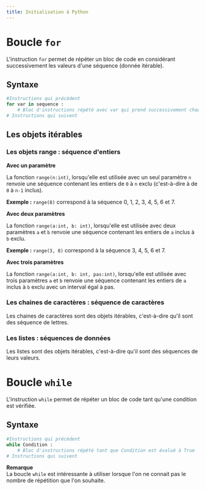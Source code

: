 ```yaml
---
title: Initialisation à Python
---
```


# Boucle `for`


L'instruction `for` permet de répéter un bloc de code en considérant successivement les valeurs d'une séquence (donnée itérable).

## Syntaxe

```python
#Instructions qui précèdent
for var in sequence :
    # Bloc d'instructions répété avec var qui prend successivement chaque valeur de la sequence
# Instructions qui suivent
```

## Les objets itérables

### Les objets range : séquence d'entiers

**Avec un paramètre**  

La fonction `range(n:int)`, lorsqu'elle est utilisée avec un seul paramètre `n` renvoie une séquence contenant les entiers de `0` à `n` exclu (c'est-à-dire à de `0` à `n-1` inclus).

**Exemple :** `range(8)` correspond à la séquence 0, 1, 2, 3, 4, 5, 6 et 7.

**Avec deux paramètres**  

La fonction `range(a:int, b: int)`, lorsqu'elle est utilisée avec deux paramètres `a` et `b` renvoie une séquence contenant les entiers de `a` inclus à `b` exclu.

**Exemple :** `range(3, 8)` correspond à la séquence 3, 4, 5, 6 et 7.

**Avec trois paramètres**  

La fonction `range(a:int, b: int, pas:int)`, lorsqu'elle est utilisée avec trois paramètres `a` et `b` renvoie une séquence contenant les entiers de `a` inclus à `b` exclu avec un interval égal à pas.

### Les chaines de caractères : séquence de caractères
Les chaines de caractères sont des objets itérables, c'est-à-dire qu'il sont des séquence de lettres.

### Les listes : séquences de données
Les listes sont des objets itérables, c'est-à-dire qu'il sont des séquences de leurs valeurs.

# Boucle `while`
L'instruction `while` permet de répéter un bloc de code tant qu'une condition est vérifiée.

## Syntaxe

```python
#Instructions qui précèdent
while Condition :
    # Bloc d'instructions répété tant que Condition est évalué à True
# Instructions qui suivent
```

**Remarque**  
La boucle `while` est intéressante à utiliser lorsque l'on ne connait pas le nombre de répétition que l'on souhaite.